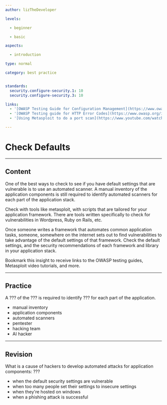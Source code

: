 ```yaml
---
author: lizTheDeveloper

levels:

  - beginner

  - basic

aspects:

  - introduction

type: normal

category: best practice


standards:
  security.configure-security.1: 10
  security.configure-security.3: 10

links:
  - '[OWASP Testing Guide for Configuration Management](https://www.owasp.org/index.php/Testing_for_configuration_management)'
  - '[OWASP Testing guide for HTTP Error Codes](https://www.owasp.org/index.php/Testing_for_Error_Code_(OTG-ERR-001))'
  - '[Using Metasploit to do a port scan](https://www.youtube.com/watch?v=CYB6Uta9VTI)'

---
```


# Check Defaults

---
## Content

One of the best ways to check to see if you have default settings that are vulnerable is to use an automated scanner. A manual inventory of the application components is still required to identify automated scanners for each part of the application stack.

Check with tools like metasploit, with scripts that are tailored for your application framework. There are tools written specifically to check for vulnerabilities in Wordpress, Ruby on Rails, etc.

Once someone writes a framework that automates common application tasks, someone, somewhere on the internet sets out to find vulnerabilities to take advantage of the default settings of that framework. Check the default settings, and the security recommendations of each framework and library in your application stack.

Bookmark this insight to receive links to the OWASP testing guides, Metasploit video tutorials, and more.

---
## Practice

A ??? of the ??? is required to identify ??? for each part of the application.

* manual inventory
* application components
* automated scanners
* pentester
* hacking team
* AI hacker

---
## Revision

What is a cause of hackers to develop automated attacks for application components:
???

* when the default security settings are vulnerable
* when too many people set their settings to insecure settings
* when they're hosted on windows
* when a phishing attack is successful
